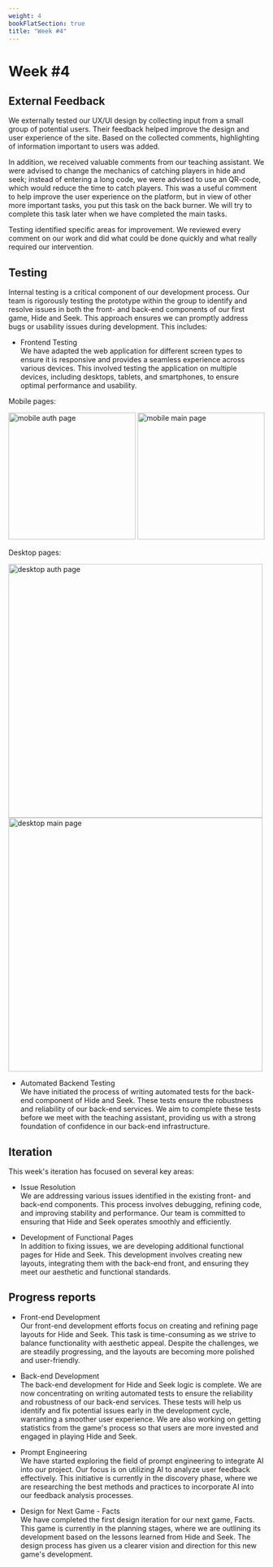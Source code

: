 ```yaml
---
weight: 4
bookFlatSection: true
title: "Week #4"
---
```


# **Week #4**

## **External Feedback**

We externally tested our UX/UI design by collecting input from a small group of potential users. Their feedback helped improve the design and user experience of the site. Based on the collected comments, highlighting of information important to users was added.

In addition, we received valuable comments from our teaching assistant. We were advised to change the mechanics of catching players in hide and seek; instead of entering a long code, we were advised to use an QR-code, which would reduce the time to catch players. This was a useful comment to help improve the user experience on the platform, but in view of other more important tasks, you put this task on the back burner. We will try to complete this task later when we have completed the main tasks.

Testing identified specific areas for improvement. We reviewed every comment on our work and did what could be done quickly and what really required our intervention.

## **Testing**

Internal testing is a critical component of our development process. Our team is rigorously testing the prototype within the group to identify and resolve issues in both the front- and back-end components of our first game, Hide and Seek. This approach ensures we can promptly address bugs or usability issues during development. This includes:

- Frontend Testing  
We have adapted the web application for different screen types to ensure it is responsive and provides a seamless experience across various devices. This involved testing the application on multiple devices, including desktops, tablets, and smartphones, to ensure optimal performance and usability.  

Mobile pages:

<img src="/2024/Rooma/mobile_auth.jpg" alt="mobile auth page" width="250"/> 
<img src="/2024/Rooma/mobile_main.jpg" alt="mobile main page" width="250"/> 

Desktop pages:

<img src="/2024/Rooma/desktop_auth.png" alt="desktop auth page" width="500"/> 
<img src="/2024/Rooma/desktop_main.png" alt="desktop main page" width="500"/> 

- Automated Backend Testing  
We have initiated the process of writing automated tests for the back-end component of Hide and Seek. These tests ensure the robustness and reliability of our back-end services. We aim to complete these tests before we meet with the teaching assistant, providing us with a strong foundation of confidence in our back-end infrastructure.

## **Iteration**

This week's iteration has focused on several key areas:

- Issue Resolution  
We are addressing various issues identified in the existing front- and back-end components. This process involves debugging, refining code, and improving stability and performance. Our team is committed to ensuring that Hide and Seek operates smoothly and efficiently.

- Development of Functional Pages  
In addition to fixing issues, we are developing additional functional pages for Hide and Seek. This development involves creating new layouts, integrating them with the back-end front, and ensuring they meet our aesthetic and functional standards.  

## **Progress reports**  

- Front-end Development  
Our front-end development efforts focus on creating and refining page layouts for Hide and Seek. This task is time-consuming as we strive to balance functionality with aesthetic appeal. Despite the challenges, we are steadily progressing, and the layouts are becoming more polished and user-friendly.

- Back-end Development  
The back-end development for Hide and Seek logic is complete. We are now concentrating on writing automated tests to ensure the reliability and robustness of our back-end services. These tests will help us identify and fix potential issues early in the development cycle, warranting a smoother user experience. We are also working on getting statistics from the game's process so that users are more invested and engaged in playing Hide and Seek.

- Prompt Engineering  
We have started exploring the field of prompt engineering to integrate AI into our project. Our focus is on utilizing AI to analyze user feedback effectively. This initiative is currently in the discovery phase, where we are researching the best methods and practices to incorporate AI into our feedback analysis processes.

- Design for Next Game - Facts  
We have completed the first design iteration for our next game, Facts. This game is currently in the planning stages, where we are outlining its development based on the lessons learned from Hide and Seek. The design process has given us a clearer vision and direction for this new game's development.
